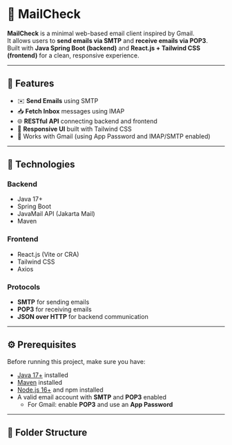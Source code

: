 # 📧 MailCheck

**MailCheck** is a minimal web-based email client inspired by Gmail.  
It allows users to **send emails via SMTP** and **receive emails via POP3**.  
Built with **Java Spring Boot (backend)** and **React.js + Tailwind CSS (frontend)** for a clean, responsive experience.

---

## 🚀 Features

- ✉️ **Send Emails** using SMTP  
- 📥 **Fetch Inbox** messages using IMAP  
- 🌐 **RESTful API** connecting backend and frontend  
- 🎨 **Responsive UI** built with Tailwind CSS  
- 🔐 Works with Gmail (using App Password and IMAP/SMTP enabled)

---

## 🧩 Technologies

### **Backend**
- Java 17+
- Spring Boot
- JavaMail API (Jakarta Mail)
- Maven

### **Frontend**
- React.js (Vite or CRA)
- Tailwind CSS
- Axios

### **Protocols**
- **SMTP** for sending emails  
- **POP3** for receiving emails  
- **JSON over HTTP** for backend communication

---

## ⚙️ Prerequisites

Before running this project, make sure you have:

- [Java 17+](https://adoptium.net/) installed  
- [Maven](https://maven.apache.org/) installed  
- [Node.js 16+](https://nodejs.org/en) and npm installed  
- A valid email account with **SMTP** and **POP3** enabled  
  - For Gmail: enable **POP3** and use an **App Password**

---

## 📁 Folder Structure